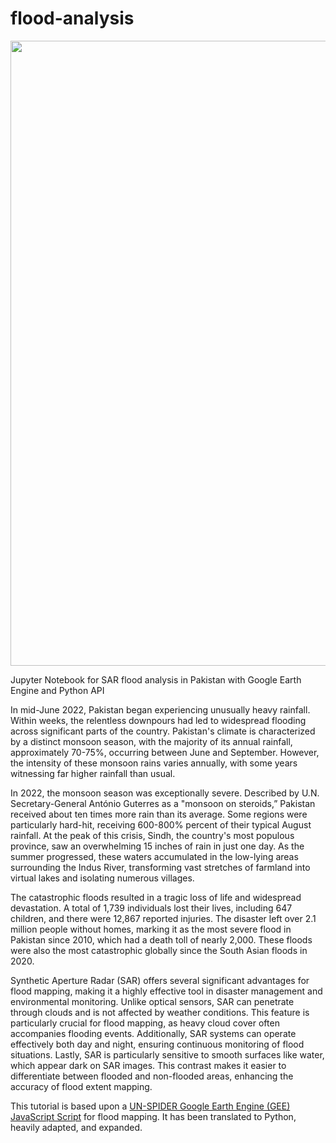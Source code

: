 # flood-analysis

<img src="https://i.imgur.com/Tko46mp.png" width="1000" style="display:block; margin:auto" />

Jupyter Notebook for SAR flood analysis in Pakistan with Google Earth Engine and Python API

In mid-June 2022, Pakistan began experiencing unusually heavy rainfall. Within weeks, the relentless downpours had led to widespread flooding across significant parts of the country. Pakistan's climate is characterized by a distinct monsoon season, with the majority of its annual rainfall, approximately 70-75%, occurring between June and September. However, the intensity of these monsoon rains varies annually, with some years witnessing far higher rainfall than usual.

In 2022, the monsoon season was exceptionally severe. Described by U.N. Secretary-General António Guterres as a "monsoon on steroids,” Pakistan received about ten times more rain than its average. Some regions were particularly hard-hit, receiving 600-800% percent of their typical August rainfall. At the peak of this crisis, Sindh, the country's most populous province, saw an overwhelming 15 inches of rain in just one day. As the summer progressed, these waters accumulated in the low-lying areas surrounding the Indus River, transforming vast stretches of farmland into virtual lakes and isolating numerous villages.

The catastrophic floods resulted in a tragic loss of life and widespread devastation. A total of 1,739 individuals lost their lives, including 647 children, and there were 12,867 reported injuries. The disaster left over 2.1 million people without homes, marking it as the most severe flood in Pakistan since 2010, which had a death toll of nearly 2,000. These floods were also the most catastrophic globally since the South Asian floods in 2020. 

Synthetic Aperture Radar (SAR) offers several significant advantages for flood mapping, making it a highly effective tool in disaster management and environmental monitoring. Unlike optical sensors, SAR can penetrate through clouds and is not affected by weather conditions. This feature is particularly crucial for flood mapping, as heavy cloud cover often accompanies flooding events. Additionally, SAR systems can operate effectively both day and night, ensuring continuous monitoring of flood situations. Lastly, SAR is particularly sensitive to smooth surfaces like water, which appear dark on SAR images. This contrast makes it easier to differentiate between flooded and non-flooded areas, enhancing the accuracy of flood extent mapping.

This tutorial is based upon a [UN-SPIDER Google Earth Engine (GEE) JavaScript Script](https://www.un-spider.org/advisory-support/recommended-practices/recommended-practice-google-earth-engine-flood-mapping/step-by-step) for flood mapping. It has been translated to Python, heavily adapted, and expanded. 
